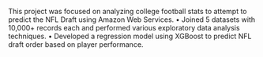 This project was focused on analyzing college football stats to attempt to predict the NFL Draft using Amazon Web Services. 
•	Joined 5 datasets with 10,000+ records each and performed various exploratory data analysis techniques. 
•	Developed a regression model using XGBoost to predict NFL draft order based on player performance. 



